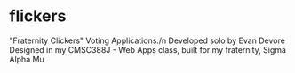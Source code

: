 # flickers
"Fraternity Clickers" Voting Applications./n
Developed solo by Evan Devore
Designed in my CMSC388J - Web Apps class, built for my fraternity, Sigma Alpha Mu
